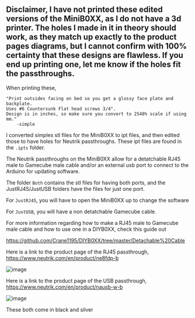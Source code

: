 ## Disclaimer, I have not printed these edited versions of the MiniB0XX, as I do not have a 3d printer. The holes I made in it in theory should work, as they match up exactly to the product pages diagrams, but I cannot confirm with 100% certainty that these designs are flawless. If you end up printing one, let me know if the holes fit the passthroughs.

When printing these,

    "Print outsides facing on bed so you get a glossy face plate and backplate.
    Uses #6 Countersunk Flat head screws 3/4".
    Design is in inches, so make sure you convert to 2540% scale if using mm."
        -simple
I converted simples stl files for the MiniB0XX to ipt files, and then edited those to have holes for Neutrik passthroughs. These ipt files are found in the `.ipts` folder.

The Neutrik passthroughs on the MiniB0XX allow for a detatchable RJ45 male to Gamecube male cable and/or an external usb port to connect to the Arduino for updating software.

The folder `Both` contains the stl files for having both ports, and the JustRJ45/JustUSB folders have the files for just one port.

For `JustRJ45`, you will have to open the MiniB0XX up to change the software

For `JustUSB`, you will have a non detatchable Gamecube cable.

For more information regarding how to make a RJ45 male to Gamecube male cable and how to use one in a DIYB0XX, check this guide out

https://github.com/Crane1195/DIYB0XX/tree/master/Detachable%20Cable

Here is a link to the product page of the RJ45 passthrough, https://www.neutrik.com/en/product/ne8fdp-b

![image](https://www.neutrik.com/uploads/media/500x/07/867-ne8fdp-b.jpg?v=1-0)

Here is a link to the product page of the USB passthrough, https://www.neutrik.com/en/product/nausb-w-b

![image](https://www.neutrik.com/uploads/media/500x/08/1828-nausb-w-b.jpg?v=1-0)

These both come in black and silver
